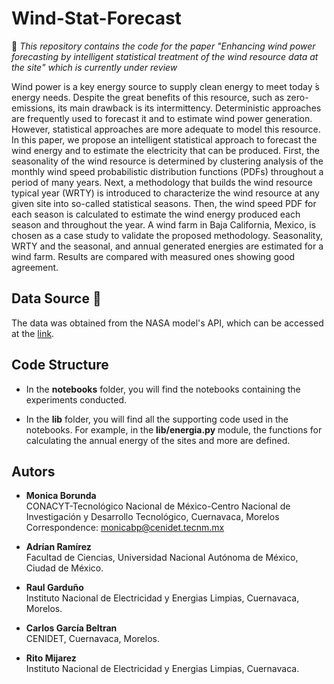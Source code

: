 # Wind-Stat-Forecast
🚧 *This repository contains the code for the paper "Enhancing wind power forecasting by intelligent statistical treatment of the wind resource data at the site" which is currently under review*

Wind power is a key energy source to supply clean energy to meet today ́s energy needs.
Despite the great benefits of this resource, such as zero-emissions, its main drawback is its intermittency.
Deterministic approaches are frequently used to forecast it and to estimate wind power generation. 
However, statistical approaches are more adequate to model this resource. In this paper, we
propose an intelligent statistical approach to forecast the wind energy and to estimate the electricity
that can be produced. First, the seasonality of the wind resource is determined by clustering analysis
of the monthly wind speed probabilistic distribution functions (PDFs) throughout a period of many
years. Next, a methodology that builds the wind resource typical year (WRTY) is introduced to
characterize the wind resource at any given site into so-called statistical seasons. Then, the wind
speed PDF for each season is calculated to estimate the wind energy produced each season and
throughout the year. A wind farm in Baja California, Mexico, is chosen as a case study to validate
the proposed methodology. Seasonality, WRTY and the seasonal, and annual generated energies
are estimated for a wind farm. Results are compared with measured ones showing good agreement.

## Data Source 📝
The data was obtained from the NASA model's API, which can be accessed at the [link](https://data.giss.nasa.gov/gistemp/).

## Code Structure
* In the **notebooks** folder, you will find the notebooks containing the experiments conducted.

* In the **lib** folder, you will find all the supporting code used in the notebooks. For example, in the **lib/energia.py** module, the functions for calculating the annual energy of the sites and more are defined.
## Autors
* **Monica Borunda** <br>
  CONACYT-Tecnológico Nacional de México-Centro Nacional de Investigación y Desarrollo Tecnológico, Cuernavaca, Morelos
  Correspondence: [monicabp@cenidet.tecnm.mx](monicabp@cenidet.tecnm.mx)
  
* **Adrían Ramírez** <br>
  Facultad de Ciencias, Universidad Nacional Autónoma de México, Ciudad de México.
* **Raul Garduño** <br>
 Instituto Nacional de Electricidad y Energias Limpias, Cuernavaca, Morelos.
* **Carlos García Beltran** <br>
  CENIDET, Cuernavaca, Morelos.
* **Rito Mijarez** <br>
  Instituto Nacional de Electricidad y Energias Limpias, Cuernavaca.
